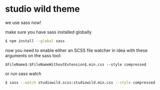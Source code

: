 # studio wild theme

we use sass now!

make sure you have sass installed globally 

```bash
$ npm install --global sass
``` 


now you need to enable either an SCSS file watcher in idea with these arguments on the sass tool: 

```
$FileName$:$FileNameWithoutExtension$.min.css --style compressed
```


or run sass watch

```bash
$ sass --watch studiowild.scss:studiowild.min.css --style compressed
```